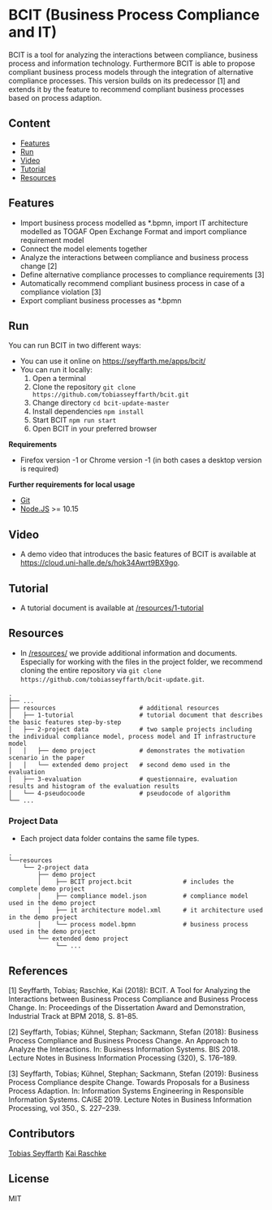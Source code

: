 # BCIT (Business Process Compliance and IT)

BCIT is a tool for analyzing the interactions between compliance, business process 
and information technology. Furthermore BCIT is able to propose compliant business process models through the integration of alternative compliance processes.
This version builds on its predecessor [1] and extends it by the feature to recommend compliant business processes based on process adaption. 

## Content
- [Features](#features)
- [Run](#Run)
- [Video](#Video)
- [Tutorial](#Tutorial)
- [Resources](#Resources)

## Features
- Import business process modelled as *.bpmn, import IT architecture modelled as TOGAF Open Exchange Format and import compliance requirement model 
- Connect the model elements together
- Analyze the interactions between compliance and business process change [2] 
- Define alternative compliance processes to compliance requirements [3]
- Automatically recommend compliant business process in case of a compliance violation [3]
- Export compliant business processes as *.bpmn 

## Run
You can run BCIT in two different ways:
- You can use it online on https://seyffarth.me/apps/bcit/ 
- You can run it locally:
   1. Open a terminal 
   2. Clone the repository `git clone https://github.com/tobiasseyffarth/bcit.git`
   3. Change directory `cd bcit-update-master`
   4. Install dependencies `npm install` 
   5. Start BCIT `npm run start`
   6. Open BCIT in your preferred browser

**Requirements**
- Firefox version -1 or Chrome version -1 (in both cases a desktop version is required)

**Further requirements for local usage**
- [Git](https://git-scm.com/downloads)
- [Node.JS](https://nodejs.org/en/download/) >= 10.15

## Video
- A demo video that introduces the basic features of BCIT is available at https://cloud.uni-halle.de/s/hok34Awrt9BX9go.

## Tutorial
- A tutorial document is available at [/resources/1-tutorial](/resources/1-tutorial)

## Resources
- In [/resources/](/resources/) we provide additional information and documents.
Especially for working with the files in the project folder, we recommend cloning the entire repository via `git clone https://github.com/tobiasseyffarth/bcit-update.git`.

```
.
├── ...
├── resources                       # additional resources
│   ├── 1-tutorial                  # tutorial document that describes the basic features step-by-step   
│   ├── 2-project data              # two sample projects including the individual compliance model, process model and IT infrastructure model
│   │   ├── demo project            # demonstrates the motivation scenario in the paper
│   │   └── extended demo project   # second demo used in the evaluation
│   ├── 3-evaluation                # questionnaire, evaluation results and histogram of the evaluation results
│   └── 4-pseudocoode               # pseudocode of algorithm
└── ...
```

### Project Data
- Each project data folder contains the same file types.
```
.   
└──resources
    └── 2-project data              
        ├── demo project            
        │    ├── BCIT project.bcit              # includes the complete demo project 
        │    ├── compliance model.json          # compliance model used in the demo project
        │    ├── it architecture model.xml      # it architecture used in the demo project
        │    └── process model.bpmn             # business process used in the demo project
        └── extended demo project   
             └── ...

```

## References
[1] Seyffarth, Tobias; Raschke, Kai (2018): BCIT. A Tool for Analyzing the Interactions between Business Process Compliance and Business Process Change. In: Proceedings of the Dissertation Award and Demonstration, Industrial Track at BPM 2018, S. 81–85.

[2] Seyffarth, Tobias; Kühnel, Stephan; Sackmann, Stefan (2018): Business Process Compliance and Business Process Change. An Approach to Analyze the Interactions. In: Business Information Systems. BIS 2018. Lecture Notes in Business Information Processing (320), S. 176–189.

[3] Seyffarth, Tobias; Kühnel, Stephan; Sackmann, Stefan (2019): Business Process Compliance despite Change. Towards Proposals for a Business Process Adaption. In: Information Systems Engineering in Responsible Information Systems. CAiSE 2019. Lecture Notes in Business Information Processing, vol 350., S. 227–239. 

## Contributors
[Tobias Seyffarth](https://github.com/tobiasseyffarth)
[Kai Raschke](https://github.com/kai-raschke/)

## License
MIT
